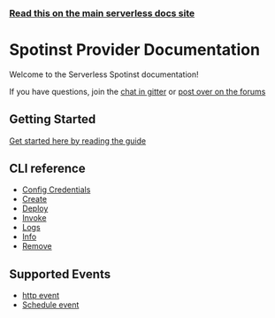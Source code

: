 <!--
title: Serverless - Spotinst Documentation
menuText: Spotinst
layout: Doc
-->

<!-- DOCS-SITE-LINK:START automatically generated  -->
### [Read this on the main serverless docs site](https://www.serverless.com/framework/docs/)
<!-- DOCS-SITE-LINK:END -->

# Spotinst Provider Documentation

Welcome to the Serverless Spotinst documentation!

If you have questions, join the [chat in gitter](https://gitter.im/serverless/serverless) or [post over on the forums](https://forum.serverless.com/)

## Getting Started

<a href="./guide">Get started here by reading the guide</a>

## CLI reference

<ul>
  <li><a href="./cli-reference/config-credentials.md">Config Credentials</a></li>
  <li><a href="./cli-reference/create.md">Create</a></li>
  <li><a href="./cli-reference/deploy.md">Deploy</a></li>
  <li><a href="./cli-reference/invoke.md">Invoke</a></li>
  <li><a href="./cli-reference/logs.md">Logs</a></li>
  <li><a href="./cli-reference/info.md">Info</a></li>
  <li><a href="./cli-reference/remove.md">Remove</a></li>
</ul>

## Supported Events
<ul>
  <li><a href="./events/http.md">http event</a></li>
  <li><a href="./events/schedule.md">Schedule event</a></li>
</ul>
